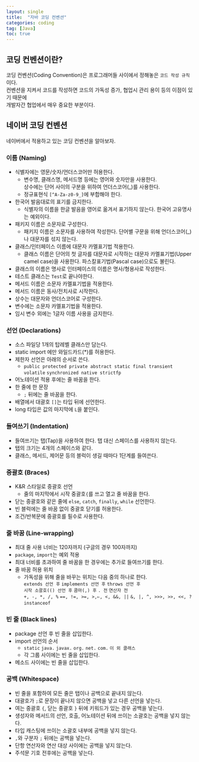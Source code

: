 ```yaml
---
layout: single
title:  "자바 코딩 컨벤션"
categories: coding
tag: [Java]
toc: true
---
```


## 코딩 컨벤션이란?
코딩 컨벤션(Coding Convention)은 프로그래머들 사이에서 정해놓은 `코드 작성 규칙`이다. <br>
컨벤션을 지켜서 코드를 작성하면 코드의 가독성 증가, 협업시 관리 용이 등의 이점이 있기 때문에 <br>
개발자간 협업에서 매우 중요한 부분이다.

## 네이버 코딩 컨벤션
네이버에서 적용하고 있는 코딩 컨벤션을 알아보자.
### 이름 (Naming)
- 식별자에는 영문/숫자/언더스코어만 허용한다.
  + 변수명, 클래스명, 메서드명 등에는 영어와 숫자만을 사용한다. <br> 상수에는 단어 사이의 구분을 위하여 언더스코어(_)를 사용한다. <br>
  + 정규표현식 `[^A-Za-z0-9_]`에 부합해야 한다.
- 한국어 발음대로의 표기를 금지한다.
  + 식별자의 이름을 한글 발음을 영어로 옮겨서 표기하지 않는다. 한국어 고유명사는 예외이다.
- 패키지 이름은 소문자로 구성한다.
  +  패키지 이름은 소문자를 사용하여 작성한다. 단어별 구문을 위해 언더스코어(_)나 대문자를 섞지 않는다.
- 클래스/인터페이스 이름에 대문자 카멜표기법 적용한다.
  +  클래스 이름은 단어의 첫 글자를 대문자로 시작하는 대문자 카멜표기법(Upper camel case)을 사용한다. 파스칼표기법(Pascal case)으로도 불린다.
- 클래스의 이름은 명사로 인터페이스의 이름은 명사/형용사로 작성한다.
- 테스트 클래스는 `Test`로 끝나야한다.
- 메서드 이름은 소문자 카멜표기법을 적용한다.
- 메서드 이름은 동사/전치사로 시작한다.
- 상수는 대문자와 언더스코어로 구성한다.
- 변수에는 소문자 카멜표기법을 적용한다.
- 임시 변수 외에는 1글자 이름 사용을 금지한다.

### 선언 (Declarations)
- 소스 파일당 1개의 탑레벨 클래스만 담는다.
- static import 에만 와일드카드(*)를 허용한다.
- 제한자 선언은 아래의 순서로 쓴다.
  + `public protected private abstract static final transient volatile` `synchronized native strictfp`
- 어노테이션 적용 후에는 줄 바꿈을 한다.
- 한 줄에 한 문장
  + `;` 뒤에는 줄 바꿈을 한다.
- 배열에서 대괄호 `[]`는 타입 뒤에 선언한다.
- long 타입은 값의 마지막에 `L`을 붙인다.

### 들여쓰기 (Indentation)
- 들여쓰기는 탭(Tap)을 사용하여 한다. 탭 대신 스페이스를 사용하지 않는다.
- 탭의 크기는 4개의 스페이스와 같다.
- 클래스, 메서드, 제어문 등의 블럭이 생길 때마다 1단계를 들여쓴다.

### 중괄호 (Braces)
- K&R 스타일로 중괄호 선언
  + 줄의 마지막에서 시작 중괄호`{`를 쓰고 열고 줄 바꿈을 한다.
- 닫는 중괄호와 같은 줄에 `else`, `catch`, `finally`, `while` 선언한다.
- 빈 블럭에는 줄 바꿈 없이 중괄호 닫기를 허용한다.
- 조건/반복문에 중괄호를 필수로 사용한다.

### 줄 바꿈 (Line-wrapping)
- 최대 줄 사용 너비는 120자까지 (구글의 경우 100자까지)
- `package`, `import`는 예외 적용
- 최대 너비를 초과하여 줄 바꿈을 한 경우에는 추가로 들여쓰기를 한다.
- 줄 바꿈 허용 위치
  + 가독성을 위해 줄을 바꾸는 위치는 다음 중의 하나로 한다. <br>
    `extends 선언 후` 
    `implements 선언 후` 
    `throws 선언 후`  
    `시작 소괄호(() 선언 후` 
    `콤마(,) 후` 
    `. 전` 
    `연산자 전`  
    `+, -, *, /, %` 
    `==, !=, >=, >,⇐, <, &&, ||` 
    `&, |, ^, >>>, >>, <<, ?`  
    `instanceof`

### 빈 줄 (Black lines)
- package 선언 후 빈 줄을 삽입한다.
- import 선언의 순서
  + `static` `java.` `javax.` `org.` `net.` `com.` `이 외 클래스`
  + 각 그룹 사이에는 빈 줄을 삽입한다.
- 메소드 사이에는 빈 줄을 삽입한다.

### 공백 (Whitespace)
- 빈 줄을 포함하여 모든 줄은 탭이나 공백으로 끝내지 않는다.
- 대괄호가 `;`로 문장이 끝나지 않으면 공백을 넣고 다른 선언을 넣는다.
- 여는 중괄호 `{`, 닫는 중괄호 `}` 뒤에 키워드가 있는 경우 공백을 넣는다.
- 생성자와 메서드의 선언, 호출, 어노테이션 뒤에 쓰이는 소괄호는 공백을 넣지 않는다.
- 타입 캐스팅에 쓰이는 소괄호 내부에 공백을 넣지 않는다.
- `,`와 구분자 `;` 뒤에는 공백을 넣는다.
- 단항 연산자와 연산 대상 사이에는 공백을 넣지 않는다.
- 주석문 기호 전후에는 공백을 넣는다.